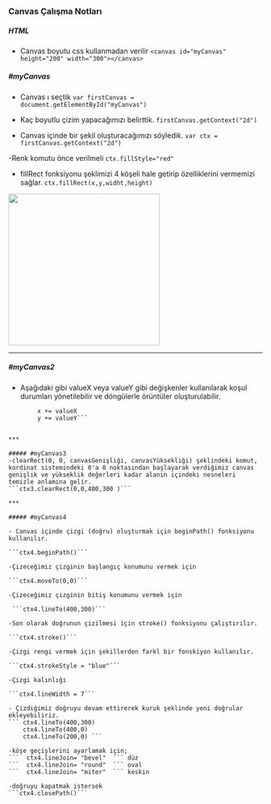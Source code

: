 ### Canvas Çalışma Notları

##### HTML
- Canvas boyutu css kullanmadan verilir
```<canvas id="myCanvas" height="200" width="300"></canvas>```

##### #myCanvas
- Canvas ı seçtik
```var firstCanvas = document.getElementById("myCanvas")``` 

- Kaç boyutlu çizim yapacağımızı belirttik.
```firstCanvas.getContext("2d")```  

- Canvas içinde bir şekil oluşturacağımızı söyledik.
``` var ctx = firstCanvas.getContext("2d") ```

-Renk komutu önce verilmeli 
```ctx.fillStyle="red"```

- fillRect fonksiyonu şeklimizi 4 köşeli hale getirip özelliklerini vermemizi sağlar.
```ctx.fillRect(x,y,widht,height)```
<img src="/images/images1.png" alt="" width="300" height="300">

***

##### #myCanvas2
- Aşağıdaki gibi valueX veya valueY gibi değişkenler kullanılarak koşul durumları yönetilebilir ve döngülerle örüntüler oluşturulabilir.
```  utku.fillRect(x, y, h, w)
        x += valueX
        y += valueY```

        
***

##### #myCanvas3
-clearRect(0, 0, canvasGenişliği, canvasYüksekliği) şeklindeki komut, kordinat sistemindeki 0'a 0 noktasından başlayarak verdiğimiz canvas genişlik ve yükseklik değerleri kadar alanın içindeki nesneleri temizle anlamına gelir.
```ctx3.clearRect(0,0,400,300 )```

***

##### #myCanvas4

- Canvas içinde çizgi (doğru) oluşturmak için beginPath() fonksiyonu kullanılır.

```ctx4.beginPath()```

-Çizeceğimiz çizginin başlangıç konumunu vermek için

```ctx4.moveTo(0,0)``` 

-Çizeceğimiz çizginin bitiş konumunu vermek için

 ```ctx4.lineTo(400,300)```

-Son olarak doğrunun çizilmesi için stroke() fonksiyonu çalıştırılır.

```ctx4.stroke()```

-Çizgi rengi vermek için şekillerden farkl bir fonskiyon kullanılır.

```ctx4.strokeStyle = "blue"```
 
-Çizgi kalınlığı

```ctx4.lineWidth = 7```

- Çizdiğimiz doğruyu devam ettirerek kuruk şeklinde yeni doğrular ekleyebiliriz.
``` ctx4.lineTo(400,300)
    ctx4.lineTo(400,0)
    ctx4.lineTo(200,0) ```

-köşe geçişlerini ayarlamak için;
```  ctx4.lineJoin= "bevel"  ``` düz
```  ctx4.lineJoin= "round"  ``` oval
```  ctx4.lineJoin= "miter"  ``` keskin

-doğruyu kapatmak istersek
```ctx4.closePath()```